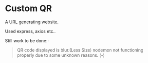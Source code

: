 # Custom QR
A URL generating website.

Used express, axios etc..

Still work to be done:- 

 >QR code displayed is blur.(Less Size) 
 >nodemon not functioning properly due to some unknown reasons. (*-*)